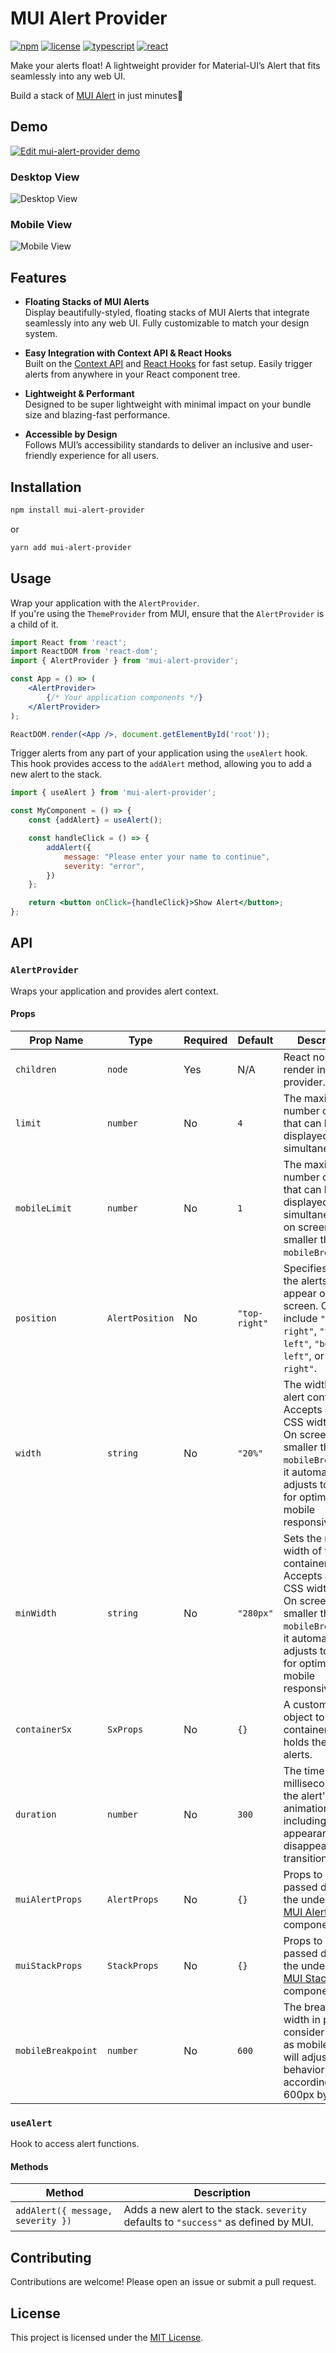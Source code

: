 # MUI Alert Provider
[![npm](https://img.shields.io/npm/v/mui-alert-provider)](https://www.npmjs.com/package/mui-alert-provider)
[![license](https://img.shields.io/badge/license-MIT-blue)](https://www.npmjs.com/package/mui-alert-provider)
[![typescript](https://img.shields.io/badge/typescript-blue?logo=typescript&logoColor=f5f5f5)](https://www.npmjs.com/package/mui-alert-provider)
[![react](https://img.shields.io/badge/react-blue?logo=react)](https://www.npmjs.com/package/mui-alert-provider)

Make your alerts float! A lightweight provider for Material-UI’s Alert that fits seamlessly into any web UI.

Build a stack of [MUI Alert](https://mui.com/material-ui/react-alert/?srsltid=AfmBOorG16fDWlZUFpNDld6CbDRdpPOA8eTPa9eEriOYl9CywGZFowmu) in just minutes🚀

## Demo

[![Edit mui-alert-provider demo](https://codesandbox.io/static/img/play-codesandbox.svg)](
https://codesandbox.io/p/sandbox/mui-alert-provider-demo-kj6mjz)

### Desktop View
![Desktop View](./public/desktop.gif)

### Mobile View
![Mobile View](./public/mobile.gif)

## Features

- **Floating Stacks of MUI Alerts**  
  Display beautifully-styled, floating stacks of MUI Alerts that integrate seamlessly into any web UI. Fully customizable to match your design system.

- **Easy Integration with Context API & React Hooks**  
  Built on the [Context API](https://react.dev/reference/react/hooks#context-hooks) and [React Hooks](https://react.dev/learn/reusing-logic-with-custom-hooks) for fast setup. Easily trigger alerts from anywhere in your React component tree.

- **Lightweight & Performant**  
  Designed to be super lightweight with minimal impact on your bundle size and blazing-fast performance.

- **Accessible by Design**  
  Follows MUI’s accessibility standards to deliver an inclusive and user-friendly experience for all users.


## Installation

```bash
npm install mui-alert-provider
```

or

```bash
yarn add mui-alert-provider
```

## Usage
Wrap your application with the `AlertProvider`.  
If you're using the `ThemeProvider` from MUI, ensure that the `AlertProvider` is a child of it.

```jsx
import React from 'react';
import ReactDOM from 'react-dom';
import { AlertProvider } from 'mui-alert-provider';

const App = () => (
	<AlertProvider>
		{/* Your application components */}
	</AlertProvider>
);

ReactDOM.render(<App />, document.getElementById('root'));
```

Trigger alerts from any part of your application using the `useAlert` hook. 
This hook provides access to the `addAlert` method, allowing you to add a new alert to the stack.

```jsx
import { useAlert } from 'mui-alert-provider';

const MyComponent = () => {
	const {addAlert} = useAlert();

	const handleClick = () => {
		addAlert({
			message: "Please enter your name to continue",
			severity: "error",
		})
	};

	return <button onClick={handleClick}>Show Alert</button>;
};
```

## API

### `AlertProvider`

Wraps your application and provides alert context. 

#### Props

| Prop Name         | Type       | Required | Default   | Description                                                                 |
|-------------------|------------|----------|-----------|-----------------------------------------------------------------------------|
| `children`        | `node`     | Yes      | N/A       | React nodes to render inside the provider.                                 |
| `limit`           | `number`   | No       | `4`       | The maximum number of alerts that can be displayed simultaneously.                             |
| `mobileLimit`     | `number`   | No       | `1`       | The maximum number of alerts that can be displayed simultaneously on screens smaller than `mobileBreakpoint`.                       |
| `position`        | `AlertPosition`   | No       | `"top-right"` | Specifies where the alerts will appear on the screen. Options include `"top-right"`, `"top-left"`, `"bottom-left"`, or `"bottom-right"`. |
| `width`           | `string`   | No       | `"20%"`       | The width of the alert container. Accepts any valid CSS width value. On screens smaller than `mobileBreakpoint`, it automatically adjusts to 100% for optimal mobile responsiveness.	|
| `minWidth`        | `string`   | No       | `"280px"`     | Sets the minimum width of the alert container. Accepts any valid CSS width value. On screens smaller than `mobileBreakpoint`, it automatically adjusts to 100% for optimal mobile responsiveness. |
| `containerSx`     | `SxProps`   | No       | `{}`          | A custom MUI `sx` object to style the container that holds the stack of alerts.	|
| `duration`        | `number`   | No       | `300`     | The time (in milliseconds) that the alert's animation lasts, including its appearance and disappearance transitions.    |
| `muiAlertProps`   | `AlertProps`   | No       | `{}`       | Props to be passed directly to the underlying [MUI Alert](https://mui.com/material-ui/api/alert/) component. |
| `muiStackProps`   | `StackProps`   | No       | `{}`       | Props to be passed directly to the underlying [MUI Stack](https://mui.com/material-ui/api/stack/) component. |
| `mobileBreakpoint` | `number`   | No       | `600`     | The breakpoint width in pixels to consider a device as mobile. Alerts will adjust their behavior accordingly. 600px by default. |

### `useAlert`

Hook to access alert functions.

#### Methods

| Method                          | Description                                                                                     |
|---------------------------------|-------------------------------------------------------------------------------------------------|
| `addAlert({ message, severity })` | Adds a new alert to the stack. `severity` defaults to `"success"` as defined by MUI. |

## Contributing

Contributions are welcome! Please open an issue or submit a pull request.

## License

This project is licensed under the [MIT License](LICENSE).
